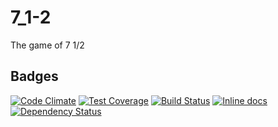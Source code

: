 # 7_1-2
The game of 7 1/2
## Badges
[![Code Climate](https://codeclimate.com/github/Zrp200/7_1-2/badges/gpa.svg)](https://codeclimate.com/github/Zrp200/7_1-2)
[![Test Coverage](https://codeclimate.com/github/Zrp200/7_1-2/badges/coverage.svg)](https://codeclimate.com/github/Zrp200/7_1-2)
[![Build Status](https://travis-ci.org/Zrp200/7_1-2.svg)](https://travis-ci.org/Zrp200/7_1-2)
[![Inline docs](http://inch-ci.org/github/zrp200/7_1-2.svg?branch=master)](http://inch-ci.org/github/zrp200/7_1-2)
[![Dependency Status](https://gemnasium.com/Zrp200/7_1-2.svg)](https://gemnasium.com/Zrp200/7_1-2)
